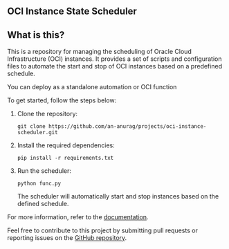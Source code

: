 OCI Instance State Scheduler
-----------------------------------------------------------

What is this?
------------------------------------------------------------
This is a repository for managing the scheduling of Oracle Cloud Infrastructure (OCI) instances. It provides a set of scripts and configuration files to automate the start and stop of OCI instances based on a predefined schedule.

You can deploy as a standalone automation or OCI function

To get started, follow the steps below:

1. Clone the repository:
    ```
    git clone https://github.com/an-anurag/projects/oci-instance-scheduler.git
    ```

2. Install the required dependencies:
    ```
    pip install -r requirements.txt
    ```

4. Run the scheduler:
    ```
    python func.py
    ```

    The scheduler will automatically start and stop instances based on the defined schedule.


For more information, refer to the [documentation](https://github.com/an-anurag/oci-instance-state-scheduler/blob/main/docs/README.md).

Feel free to contribute to this project by submitting pull requests or reporting issues on the [GitHub repository](https://github.com/an-anurag/oci-instance-state-scheduler).
